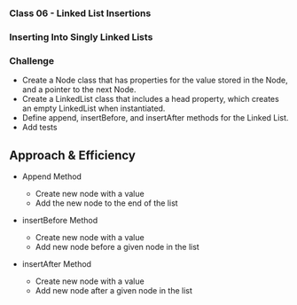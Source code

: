 ### **Class 06 - Linked List Insertions**

### Inserting Into Singly Linked Lists

### Challenge
- Create a Node class that has properties for the value stored in the Node, and a pointer to the next Node.
- Create a LinkedList class that includes a head property, which creates an empty LinkedList when instantiated.
- Define append, insertBefore, and insertAfter methods for the Linked List. 
- Add tests

## Approach & Efficiency

- Append Method
  - Create new node with a value
  - Add the new node to the end of the list

- insertBefore Method
  - Create new node with a value
  - Add new node before a given node in the list

- insertAfter Method
  - Create new node with a value
  - Add new node after a given node in the list